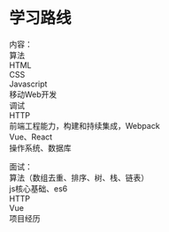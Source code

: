# 学习路线

内容：  
算法  
HTML  
CSS  
Javascript  
移动Web开发   
调试  
HTTP  
前端工程能力，构建和持续集成，Webpack  
Vue、React  
操作系统、数据库  

面试：  
算法（数组去重、排序、树、栈、链表）  
js核心基础、es6  
HTTP  
Vue  
项目经历  